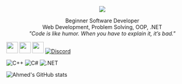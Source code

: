 <p align="center">
  <img src="https://readme-typing-svg.herokuapp.com?size=30&duration=4000&color=00FF00&center=true&vCenter=true&width=500&lines=Ahmed+Raafat" />
</p>


<p align="center">
  Beginner Software Developer <br>
  Web Development, Problem Solving, OOP, .NET <br>
  <i>"Code is like humor. When you have to explain it, it’s bad."</i>
</p>


[<img src="https://upload.wikimedia.org/wikipedia/commons/8/82/Telegram_logo.svg" width="30" height="30"/>](https://t.me/ahmaadrafatt)
[<img src="https://upload.wikimedia.org/wikipedia/commons/6/6b/WhatsApp.svg" width="30" height="30"/>](https://wa.me/201288208895)
[<img src="https://upload.wikimedia.org/wikipedia/commons/a/a5/Instagram_icon.png" width="30" height="30"/>](https://instagram.com/ahmaadraafatt)
[![Discord](https://img.shields.io/badge/Discord-Join-5865F2?logo=discord&logoColor=white)](https://discord.gg/ahmaadrafatt)




![C++](https://img.shields.io/badge/Code-C++-black?logo=cplusplus) 
![C#](https://img.shields.io/badge/Code-CSharp-black?logo=csharp) 
![.NET](https://img.shields.io/badge/Framework-.NET-green?logo=dotnet)



![Ahmed's GitHub stats](https://github-readme-stats.vercel.app/api?username=AhmedRaafat&show_icons=true&theme=merko)

